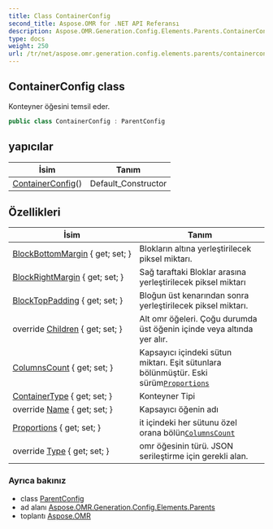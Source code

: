 ```yaml
---
title: Class ContainerConfig
second_title: Aspose.OMR for .NET API Referansı
description: Aspose.OMR.Generation.Config.Elements.Parents.ContainerConfig sınıf. Konteyner öğesini temsil eder.
type: docs
weight: 250
url: /tr/net/aspose.omr.generation.config.elements.parents/containerconfig/
---
```

## ContainerConfig class

Konteyner öğesini temsil eder.

```csharp
public class ContainerConfig : ParentConfig
```

## yapıcılar

| İsim | Tanım |
| --- | --- |
| [ContainerConfig](containerconfig/)() | Default_Constructor |

## Özellikleri

| İsim | Tanım |
| --- | --- |
| [BlockBottomMargin](../../aspose.omr.generation.config.elements.parents/containerconfig/blockbottommargin/) { get; set; } | Blokların altına yerleştirilecek piksel miktarı. |
| [BlockRightMargin](../../aspose.omr.generation.config.elements.parents/containerconfig/blockrightmargin/) { get; set; } | Sağ taraftaki Bloklar arasına yerleştirilecek piksel miktarı |
| [BlockTopPadding](../../aspose.omr.generation.config.elements.parents/containerconfig/blocktoppadding/) { get; set; } | Bloğun üst kenarından sonra yerleştirilecek piksel miktarı. |
| override [Children](../../aspose.omr.generation.config.elements.parents/containerconfig/children/) { get; set; } | Alt omr öğeleri. Çoğu durumda üst öğenin içinde veya altında yer alır. |
| [ColumnsCount](../../aspose.omr.generation.config.elements.parents/containerconfig/columnscount/) { get; set; } | Kapsayıcı içindeki sütun miktarı. Eşit sütunlara bölünmüştür. Eski sürüm[`Proportions`](./proportions/) |
| [ContainerType](../../aspose.omr.generation.config.elements.parents/containerconfig/containertype/) { get; set; } | Konteyner Tipi |
| override [Name](../../aspose.omr.generation.config.elements.parents/containerconfig/name/) { get; set; } | Kapsayıcı öğenin adı |
| [Proportions](../../aspose.omr.generation.config.elements.parents/containerconfig/proportions/) { get; set; } | it içindeki her sütunu özel orana bölün[`ColumnsCount`](./columnscount/) |
| override [Type](../../aspose.omr.generation.config.elements.parents/containerconfig/type/) { get; set; } | omr öğesinin türü. JSON serileştirme için gerekli alan. |

### Ayrıca bakınız

* class [ParentConfig](../../aspose.omr.generation.config/parentconfig/)
* ad alanı [Aspose.OMR.Generation.Config.Elements.Parents](../../aspose.omr.generation.config.elements.parents/)
* toplantı [Aspose.OMR](../../)


